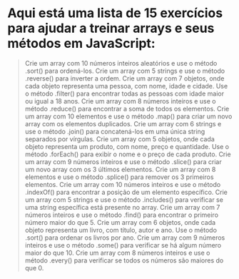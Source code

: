 # Aqui está uma lista de 15 exercícios para ajudar a treinar arrays e seus métodos em JavaScript:

> Crie um array com 10 números inteiros aleatórios e use o método .sort() para ordená-los.
> Crie um array com 5 strings e use o método .reverse() para inverter a ordem.
> Crie um array com 7 objetos, onde cada objeto representa uma pessoa, com nome, idade e cidade. Use o método .filter() para encontrar todas as pessoas com idade maior ou igual a 18 anos.
> Crie um array com 8 números inteiros e use o método .reduce() para encontrar a soma de todos os elementos.
> Crie um array com 10 elementos e use o método .map() para criar um novo array com os elementos duplicados.
> Crie um array com 6 strings e use o método .join() para concatená-los em uma única string separados por vírgulas.
> Crie um array com 5 objetos, onde cada objeto representa um produto, com nome, preço e quantidade. Use o método .forEach() para exibir o nome e o preço de cada produto.
> Crie um array com 9 números inteiros e use o método .slice() para criar um novo array com os 3 últimos elementos.
> Crie um array com 8 elementos e use o método .splice() para remover os 3 primeiros elementos.
> Crie um array com 10 números inteiros e use o método .indexOf() para encontrar a posição de um elemento específico.
> Crie um array com 5 strings e use o método .includes() para verificar se uma string específica está presente no array.
> Crie um array com 7 números inteiros e use o método .find() para encontrar o primeiro número maior do que 5.
> Crie um array com 6 objetos, onde cada objeto representa um livro, com título, autor e ano. Use o método .sort() para ordenar os livros por ano.
> Crie um array com 9 números inteiros e use o método .some() para verificar se há algum número maior do que 10.
> Crie um array com 8 números inteiros e use o método .every() para verificar se todos os números são maiores do que 0.